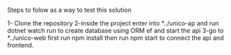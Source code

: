 Steps to folow as a way to test this solution

1- Clone the repository
2-inside the project enter into *../unico-ap and run dotnet watch run to create database using ORM ef and start the api
3-go to *../unico-web first run npm install then run npm start to connect the api and frontend.



